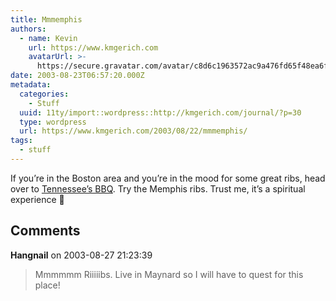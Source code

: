 ```yaml
---
title: Mmmemphis
authors:
  - name: Kevin
    url: https://www.kmgerich.com
    avatarUrl: >-
      https://secure.gravatar.com/avatar/c8d6c1963572ac9a476fd65f48ea6f3a1741d7ed3b6520563cf90cb984419f86?s=96&d=mm&r=g
date: 2003-08-23T06:57:20.000Z
metadata:
  categories:
    - Stuff
  uuid: 11ty/import::wordpress::http://kmgerich.com/journal/?p=30
  type: wordpress
  url: https://www.kmgerich.com/2003/08/22/mmmemphis/
tags:
  - stuff
---
```

If you’re in the Boston area and you’re in the mood for some great ribs, head over to [Tennessee’s BBQ](http://www.tennbbq.com/). Try the Memphis ribs. Trust me, it’s a spiritual experience 🙂

## Comments

**Hangnail** on 2003-08-27 21:23:39
> Mmmmmm Riiiiibs.  Live in Maynard so I will have to quest for this place!
